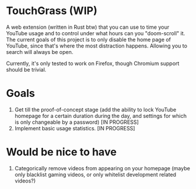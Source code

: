 # TouchGrass (WIP)
A web extension (written in Rust btw) that you can use to time your YouTube usage and to control under what hours can you "doom-scroll" it.
The current goals of this project is to only disable the home page of YouTube, since that's where the most distraction happens. Allowing you to search will always be open.

Currently, it's only tested to work on Firefox, though Chromium support should be trivial.

# Goals
1) Get till the proof-of-concept stage (add the ability to lock YouTube homepage for a certain duration during the day, and settings for which is only changeable by a password) [IN PROGRESS]
2) Implement basic usage statistics. [IN PROGRESS]

# Would be nice to have
1) Categorically remove videos from appearing on your homepage (maybe only blacklist gaming videos, or only whitelist development related videos?)